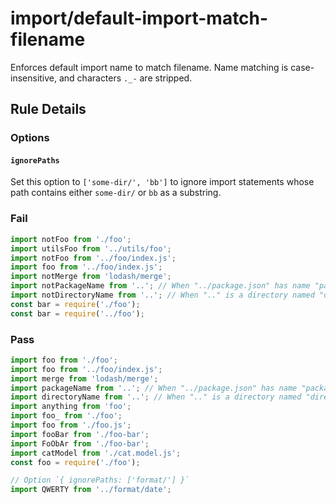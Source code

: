 # import/default-import-match-filename

Enforces default import name to match filename. Name matching is case-insensitive, and characters `._-` are stripped.

## Rule Details

### Options

#### `ignorePaths`

Set this option to `['some-dir/', 'bb']` to ignore import statements whose path contains either `some-dir/` or `bb` as a substring.

### Fail

```js
import notFoo from './foo';
import utilsFoo from '../utils/foo';
import notFoo from '../foo/index.js';
import foo from '../foo/index.js';
import notMerge from 'lodash/merge';
import notPackageName from '..'; // When "../package.json" has name "package-name"
import notDirectoryName from '..'; // When ".." is a directory named "directory-name"
const bar = require('./foo');
const bar = require('../foo');
```

### Pass

```js
import foo from './foo';
import foo from '../foo/index.js';
import merge from 'lodash/merge';
import packageName from '..'; // When "../package.json" has name "package-name"
import directoryName from '..'; // When ".." is a directory named "directory-name"
import anything from 'foo';
import foo_ from './foo';
import foo from './foo.js';
import fooBar from './foo-bar';
import FoObAr from './foo-bar';
import catModel from './cat.model.js';
const foo = require('./foo');

// Option `{ ignorePaths: ['format/'] }`
import QWERTY from '../format/date';
```
